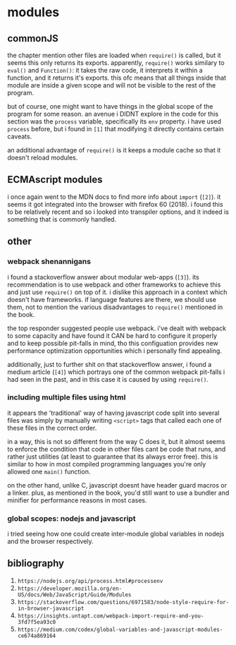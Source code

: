# modules
## commonJS
the chapter mention other files are loaded when `require()` is called, but it seems this only returns its exports. apparently, `require()` works similary to `eval()` and `Function()`: it takes the raw code, it interprets it within a function, and it returns it's exports. this ofc means that all things inside that module are inside a given scope and will not be visible to the rest of the program.

but of course, one might want to have things in the global scope of the program for some reason. an avenue i DIDNT explore in the code for this section was the `process` variable, specifically its `env` property. i have used `process` before, but i found in `[1]` that modifying it directly contains certain caveats.

an additional advantage of `require()` is it keeps a module cache so that it doesn't reload modules.

## ECMAscript modules
i once again went to the MDN docs to find more info about `import` (`[2]`). it seems it got integrated into the browser with firefox 60 (2018). i found this to be relatively recent and so i looked into transpiler options, and it indeed is something that is commonly handled.


## other
### webpack shenannigans
i found a stackoverflow answer about modular web-apps (`[3]`). its recommendation is to use webpack and other frameworks to achieve this and just use `require()` on top of it. i dislike this approach in a context which doesn't have frameworks. if language features are there, we should use them, not to mention the various disadvantages to `require()` mentioned in the book. 

the top responder suggested people use webpack. i've dealt with webpack to some capacity and have found it CAN be hard to configure it properly and to keep possible pit-falls in mind, tho this configuation provides new performance optimization opportunities which i personally find appealing.

additionally, just to further shit on that stackoverflow answer, i found a medium article (`[4]`) which portrays one of the common webpack pit-falls i had seen in the past, and in this case it is caused by using `require()`.


### including multiple files using html
it appears the 'traditional' way of having javascript code split into several files was simply by manually writing `<script>` tags that called each one of these files in the correct order. 

in a way, this is not so different from the way C does it, but it almost seems to enforce the condition that code in other files cant be code that runs, and rather just utilities (at least to guarantee that its always error free). this is similar to how in most compiled programming languages you're only allowed one `main()` function. 

on the other hand, unlike C, javascript doesnt have header guard macros or a linker. plus, as mentioned in the book, you'd still want to use a bundler and minifier for performance reasons in most cases.


### global scopes: nodejs and javascript
i tried seeing how one could create inter-module global variables in nodejs and the browser respectively. 


## bibliography
1. `https://nodejs.org/api/process.html#processenv`
2. `https://developer.mozilla.org/en-US/docs/Web/JavaScript/Guide/Modules`
3. `https://stackoverflow.com/questions/6971583/node-style-require-for-in-browser-javascript`
4. `https://insights.untapt.com/webpack-import-require-and-you-3fd7f5ea93c0`
5. `https://medium.com/codex/global-variables-and-javascript-modules-ce674a869164`

